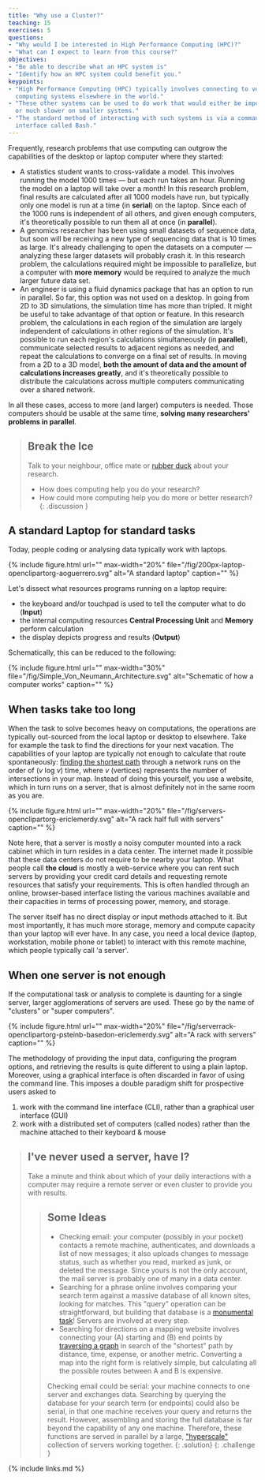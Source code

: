 ```yaml
---
title: "Why use a Cluster?"
teaching: 15
exercises: 5
questions:
- "Why would I be interested in High Performance Computing (HPC)?"
- "What can I expect to learn from this course?"
objectives:
- "Be able to describe what an HPC system is"
- "Identify how an HPC system could benefit you."
keypoints:
- "High Performance Computing (HPC) typically involves connecting to very large
  computing systems elsewhere in the world."
- "These other systems can be used to do work that would either be impossible
  or much slower on smaller systems."
- "The standard method of interacting with such systems is via a command line
  interface called Bash."
---
```


Frequently, research problems that use computing can outgrow the capabilities
of the desktop or laptop computer where they started:

* A statistics student wants to cross-validate a model. This involves running
  the model 1000 times &mdash; but each run takes an hour. Running the model on
  a laptop will take over a month! In this research problem, final results are
  calculated after all 1000 models have run, but typically only one model is
  run at a time (in **serial**) on the laptop. Since each of the 1000 runs is
  independent of all others, and given enough computers, it's theoretically
  possible to run them all at once (in **parallel**).
* A genomics researcher has been using small datasets of sequence data, but
  soon will be receiving a new type of sequencing data that is 10 times as
  large. It's already challenging to open the datasets on a computer &mdash;
  analyzing these larger datasets will probably crash it. In this research
  problem, the calculations required might be impossible to parallelize, but a
  computer with **more memory** would be required to analyze the much larger
  future data set.
* An engineer is using a fluid dynamics package that has an option to run in
  parallel. So far, this option was not used on a desktop. In going from 2D
  to 3D simulations, the simulation time has more than tripled. It might be
  useful to take advantage of that option or feature. In this research problem,
  the calculations in each region of the simulation are largely independent of
  calculations in other regions of the simulation. It's possible to run each
  region's calculations simultaneously (in **parallel**), communicate selected
  results to adjacent regions as needed, and repeat the calculations to
  converge on a final set of results. In moving from a 2D to a 3D model, **both
  the amount of data and the amount of calculations increases greatly**, and
  it's theoretically possible to distribute the calculations across multiple
  computers communicating over a shared network.

In all these cases, access to more (and larger) computers is needed. Those
computers should be usable at the same time, **solving many researchers'
problems in parallel**.

> ## Break the Ice
>
> Talk to your neighbour, office mate or [rubber
> duck](https://rubberduckdebugging.com/) about your research.
>
> * How does computing help you do your research?
> * How could more computing help you do more or better research?
{: .discussion }

## A standard Laptop for standard tasks

Today, people coding or analysing data typically work with laptops.

{% include figure.html url="" max-width="20%"
   file="/fig/200px-laptop-openclipartorg-aoguerrero.svg"
   alt="A standard laptop" caption="" %}

Let's dissect what resources programs running on a laptop require:

* the keyboard and/or touchpad is used to tell the computer what to do
  (**Input**)
* the internal computing resources **Central Processing Unit** and **Memory**
  perform calculation
* the display depicts progress and results (**Output**)

Schematically, this can be reduced to the following:

{% include figure.html url="" max-width="30%"
   file="/fig/Simple_Von_Neumann_Architecture.svg"
   alt="Schematic of how a computer works" caption="" %}

## When tasks take too long

When the task to solve becomes heavy on computations, the operations are
typically out-sourced from the local laptop or desktop to elsewhere. Take for
example the task to find the directions for your next vacation. The
capabilities of your laptop are typically not enough to calculate that route
spontaneously: [finding the shortest path](
https://en.wikipedia.org/wiki/Dijkstra's_algorithm) through a network runs on
the order of (*v* log *v*) time, where *v* (vertices) represents the number of
intersections in your map. Instead of doing this yourself, you use a website,
which in turn runs on a server, that is almost definitely not in the same room
as you are.

{% include figure.html url="" max-width="20%"
   file="/fig/servers-openclipartorg-ericlemerdy.svg"
   alt="A rack half full with servers" caption="" %}

Note here, that a server is mostly a noisy computer mounted into a rack cabinet
which in turn resides in a data center. The internet made it possible that
these data centers do not require to be nearby your laptop. What people call
**the cloud** is mostly a web-service where you can rent such servers by
providing your credit card details and requesting remote resources that satisfy
your requirements. This is often handled through an online, browser-based
interface listing the various machines available and their capacities in terms
of processing power, memory, and storage.

The server itself has no direct display or input methods attached to it. But
most importantly, it has much more storage, memory and compute capacity than
your laptop will ever have. In any case, you need a local device (laptop,
workstation, mobile phone or tablet) to interact with this remote machine,
which people typically call 'a server'.

## When one server is not enough

If the computational task or analysis to complete is daunting for a single
server, larger agglomerations of servers are used. These go by the name of
"clusters" or "super computers".

{% include figure.html url="" max-width="20%"
   file="/fig/serverrack-openclipartorg-psteinb-basedon-ericlemerdy.svg"
   alt="A rack with servers" caption="" %}

The methodology of providing the input data, configuring the program options,
and retrieving the results is quite different to using a plain laptop.
Moreover, using a graphical interface is often discarded in favor of using the
command line. This imposes a double paradigm shift for prospective users asked
to

1. work with the command line interface (CLI), rather than a graphical user
   interface (GUI)
1. work with a distributed set of computers (called nodes) rather than the
   machine attached to their keyboard & mouse

> ## I've never used a server, have I?
>
> Take a minute and think about which of your daily interactions with a
> computer may require a remote server or even cluster to provide you with
> results.
>
> > ## Some Ideas
> >
> > * Checking email: your computer (possibly in your pocket) contacts a remote
> >   machine, authenticates, and downloads a list of new messages; it also
> >   uploads changes to message status, such as whether you read, marked as
> >   junk, or deleted the message. Since yours is not the only account, the
> >   mail server is probably one of many in a data center.
> > * Searching for a phrase online involves comparing your search term against
> >   a massive database of all known sites, looking for matches. This "query"
> >   operation can be straightforward, but building that database is a
> >   [monumental task](https://en.wikipedia.org/wiki/MapReduce)! Servers are
> >   involved at every step.
> > * Searching for directions on a mapping website involves connecting your
> >   (A) starting and (B) end points by [traversing a graph](
> >   https://en.wikipedia.org/wiki/Dijkstra%27s_algorithm) in search of
> >   the "shortest" path by distance, time, expense, or another metric.
> >   Converting a map into the right form is relatively simple, but
> >   calculating all the possible routes between A and B is expensive.
> >
> > Checking email could be serial: your machine connects to one server and
> > exchanges data. Searching by querying the database for your search term (or
> > endpoints) could also be serial, in that one machine receives your query
> > and returns the result. However, assembling and storing the full database
> > is far beyond the capability of any one machine. Therefore, these functions
> > are served in parallel by a large, ["hyperscale"](
> > https://en.wikipedia.org/wiki/Hyperscale_computing) collection of servers
> > working together.
> {: .solution}
{: .challenge }

{% include links.md %}
